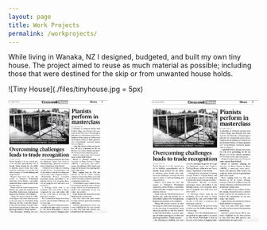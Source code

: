 ```yaml
---
layout: page
title: Work Projects
permalink: /workprojects/
---
```


While living in Wanaka, NZ I designed, budgeted, and built my own tiny house. The project aimed to reuse as much material as possible; including those that were destined for the skip or from unwanted house holds.

![Tiny House](./files/tinyhouse.jpg = 5px)

<img src="./files/newspaper.png" alt="newspaper" width="200"/>

<img align="right" src="./files/newspaper.png" alt="tinyhouse"  style="width:215px; padding-left: 5px" />
